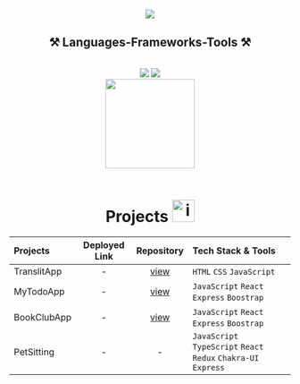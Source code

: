 <h1 align="center">
    <img src="https://readme-typing-svg.herokuapp.com/?font=Righteous&size=35&center=true&vCenter=true&width=500&height=70&duration=4000&lines=Hi+There!+👋;+I'm+Natasha!;" />
</h1>

<h2 align="center">⚒️ Languages-Frameworks-Tools ⚒️</h2>
<br/>

<div align="center">
    <img src="https://skillicons.dev/icons?i=react,redux,bootstrap,html,css,vscode,github" />
    <img src="https://skillicons.dev/icons?i=javascript,typescript" /><br>
</div>

<div align="center">
<img src="https://user-images.githubusercontent.com/74038190/216649417-9acc58df-9186-4132-ad43-819a57babb67.gif" width="160" />
</div>
<br/>
<div align='center'>

# Projects <img src="https://user-images.githubusercontent.com/74038190/221857969-f37e1717-1470-4fe4-abb5-88b334cf64ea.png" alt="icon of todo list" width="40" />

| Projects | Deployed Link | Repository | Tech Stack & Tools |
|:---------|:-------------:|:----------:|:-------------------|
| TranslitApp | - | [view](https://github.com/NovaNebula03/TranslitApp) | `HTML` `CSS` `JavaScript`| 
| MyTodoApp | - | [view](https://github.com/NovaNebula03/MyTodoApp) | `JavaScript` `React` `Express` `Boostrap`| 
| BookClubApp | - | [view](https://github.com/NovaNebula03/BookClubApp) | `JavaScript` `React` `Express` `Boostrap`| 
| PetSitting| - | - | `JavaScript` `TypeScript` `React` `Redux` `Chakra-UI` `Express`| 
</div>

